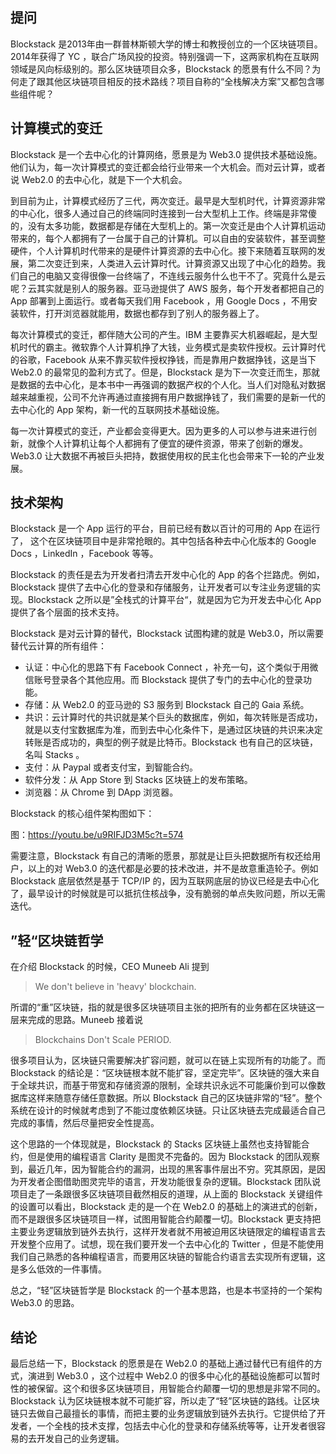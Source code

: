 ## 提问
Blockstack 是2013年由一群普林斯顿大学的博士和教授创立的一个区块链项目。2014年获得了 YC ，联合广场风投的投资。特别强调一下，这两家机构在互联网领域是风向标级别的。那么区块链项目众多，Blockstack 的愿景有什么不同？为何走了跟其他区块链项目相反的技术路线？项目自称的“全栈解决方案”又都包含哪些组件呢？

## 计算模式的变迁

Blockstack 是一个去中心化的计算网络，愿景是为 Web3.0 提供技术基础设施。他们认为，每一次计算模式的变迁都会给行业带来一个大机会。而对云计算，或者说 Web2.0 的去中心化，就是下一个大机会。

到目前为止，计算模式经历了三代，两次变迁。最早是大型机时代，计算资源非常的中心化，很多人通过自己的终端同时连接到一台大型机上工作。终端是非常傻的，没有太多功能，数据都是存储在大型机上的。第一次变迁是由个人计算机运动带来的，每个人都拥有了一台属于自己的计算机。可以自由的安装软件，甚至调整硬件，个人计算机时代带来的是硬件计算资源的去中心化。接下来随着互联网的发展，第二次变迁到来，人类进入云计算时代。计算资源又出现了中心化的趋势。我们自己的电脑又变得很像一台终端了，不连线云服务什么也干不了。究竟什么是云呢？云其实就是别人的服务器。亚马逊提供了 AWS 服务，每个开发者都把自己的 App 部署到上面运行。或者每天我们用 Facebook ，用 Google Docs ，不用安装软件，打开浏览器就能用，数据也都存到了别人的服务器上了。

每次计算模式的变迁，都伴随大公司的产生。IBM 主要靠买大机器崛起，是大型机时代的霸主。微软靠个人计算机挣了大钱，业务模式是卖软件授权。云计算时代的谷歌，Facebook 从来不靠买软件授权挣钱，而是靠用户数据挣钱，这是当下 Web2.0 的最常见的盈利方式了。但是，Blockstack 是为下一次变迁而生，那就是数据的去中心化，是本书中一再强调的数据产权的个人化。当人们对隐私对数据越来越重视，公司不允许再通过直接拥有用户数据挣钱了，我们需要的是新一代的去中心化的 App 架构，新一代的互联网技术基础设施。

每一次计算模式的变迁，产业都会变得更大。因为更多的人可以参与进来进行创新，就像个人计算机让每个人都拥有了便宜的硬件资源，带来了创新的爆发。Web3.0 让大数据不再被巨头把持，数据使用权的民主化也会带来下一轮的产业发展。

## 技术架构

Blockstack 是一个 App 运行的平台，目前已经有数以百计的可用的 App 在运行了， 这个在区块链项目中是非常抢眼的。其中包括各种去中心化版本的 Google Docs ，LinkedIn ，Facebook 等等。

Blockstack 的责任是去为开发者扫清去开发中心化的 App 的各个拦路虎。例如，Blockstack 提供了去中心化的登录和存储服务，让开发者可以专注业务逻辑的实现。Blockstack 之所以是”全栈式的计算平台“，就是因为它为开发去中心化 App 提供了各个层面的技术支持。

Blockstack 是对云计算的替代，Blockstack 试图构建的就是 Web3.0，所以需要替代云计算的所有组件：

- 认证：中心化的思路下有 Facebook Connect ，补充一句，这个类似于用微信账号登录各个其他应用。而 Blockstack 提供了专门的去中心化的登录功能。
- 存储：从 Web2.0 的亚马逊的 S3 服务到 Blockstack 自己的 Gaia 系统。
- 共识：云计算时代的共识就是某个巨头的数据库，例如，每次转账是否成功，就是以支付宝数据库为准，而到去中心化条件下，是通过区块链的共识来决定转账是否成功的，典型的例子就是比特币。Blockstack 也有自己的区块链，名叫 Stacks 。
- 支付：从 Paypal 或者支付宝，到智能合约。
- 软件分发：从 App Store 到 Stacks 区块链上的发布策略。
- 浏览器：从 Chrome 到 DApp 浏览器。

Blockstack 的核心组件架构图如下：

图：https://youtu.be/u9RIFJD3M5c?t=574

需要注意，Blockstack 有自己的清晰的愿景，那就是让巨头把数据所有权还给用户，以上的对 Web3.0 的迭代都是必要的技术改进，并不是故意重造轮子。例如 Blockstack 底层依然是基于 TCP/IP 的，因为互联网底层的协议已经是去中心化了，最早设计的时候就是可以抵抗住核战争，没有脆弱的单点失败问题，所以无需迭代。

## ”轻“区块链哲学

在介绍 Blockstack 的时候，CEO Muneeb Ali 提到

> We don't believe in 'heavy' blockchain.

所谓的“重”区块链，指的就是很多区块链项目主张的把所有的业务都在区块链这一层来完成的思路。Muneeb 接着说

> Blockchains Don't Scale PERIOD.

很多项目认为，区块链只需要解决扩容问题，就可以在链上实现所有的功能了。而 Blockstack 的结论是：“区块链根本就不能扩容，坚定完毕”。区块链的强大来自于全球共识，而基于带宽和存储资源的限制，全球共识永远不可能廉价到可以像数据库这样来随意存储任意数据。所以 Blockstack 自己的区块链非常的“轻”。整个系统在设计的时候就考虑到了不能过度依赖区块链。只让区块链去完成最适合自己完成的事情，然后尽量把安全性提高。

这个思路的一个体现就是，Blockstack 的 Stacks 区块链上虽然也支持智能合约，但是使用的编程语言 Clarity 是图灵不完备的。因为 Blockstack 的团队观察到，最近几年，因为智能合约的漏洞，出现的黑客事件层出不穷。究其原因，是因为开发者企图借助图灵完毕的语言，开发功能很复杂的逻辑。Blockstack 团队说项目走了一条跟很多区块链项目截然相反的道理，从上面的 Blockstack 关键组件的设置可以看出，Blockstack 走的是一个在 Web2.0 的基础上的演进式的创新，而不是跟很多区块链项目一样，试图用智能合约颠覆一切。Blockstack 更支持把主要业务逻辑放到链外去执行，这样开发者就不用被迫用区块链限定的编程语言去开发整个应用了。试想，现在我们要开发一个去中心化的 Twitter ，但是不能使用我们自己熟悉的各种编程语言，而要用区块链的智能合约语言去实现所有逻辑，这是多么低效的一件事情。

总之，“轻”区块链哲学是 Blockstack 的一个基本思路，也是本书坚持的一个架构 Web3.0 的思路。

## 结论

最后总结一下，Blockstack 的愿景是在 Web2.0 的基础上通过替代已有组件的方式，演进到 Web3.0 ，这个过程中 Web2.0 的很多中心化的基础设施都可以暂时性的被保留。这个和很多区块链项目，用智能合约颠覆一切的思想是非常不同的。Blockstack 认为区块链根本就不可能扩容，所以走了“轻”区块链的路线。让区块链只去做自己最擅长的事情，而把主要的业务逻辑放到链外去执行。它提供给了开发者，一个全栈的技术支撑，包括去中心化的登录和存储系统等等，让开发者很容易的去开发自己的业务逻辑。
